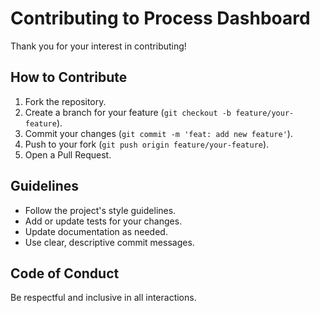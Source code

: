 # Contributing to Process Dashboard

Thank you for your interest in contributing!

## How to Contribute
1. Fork the repository.
2. Create a branch for your feature (`git checkout -b feature/your-feature`).
3. Commit your changes (`git commit -m 'feat: add new feature'`).
4. Push to your fork (`git push origin feature/your-feature`).
5. Open a Pull Request.

## Guidelines
- Follow the project's style guidelines.
- Add or update tests for your changes.
- Update documentation as needed.
- Use clear, descriptive commit messages.

## Code of Conduct
Be respectful and inclusive in all interactions.
